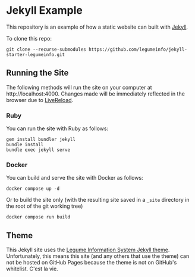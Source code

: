 # Jekyll Example
This repository is an example of how a static website can built with [Jekyll](https://jekyllrb.com/).

To clone this repo:

    git clone --recurse-submodules https://github.com/legumeinfo/jekyll-starter-legumeinfo.git


## Running the Site
The following methods will run the site on your computer at http://localhost:4000.
Changes made will be immediately reflected in the browser due to [LiveReload](http://livereload.com/).


### Ruby
You can run the site with Ruby as follows:

    gem install bundler jekyll
    bundle install
    bundle exec jekyll serve

### Docker
You can build and serve the site with Docker as follows:

    docker compose up -d

Or to build the site only (with the resulting site saved in a `_site` directory in the root of the git working tree)

    docker compose run build

## Theme
This Jekyll site uses the [Legume Information System Jekyll theme](https://github.com/legumeinfo/jekyll-theme-legumeinfo).
Unfortunately, this means this site (and any others that use the theme) can not be hosted on GitHub Pages because the theme is not on GitHub's whitelist.
C'est la vie.
